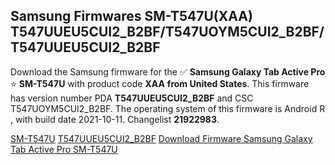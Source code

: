<h2>Samsung Firmwares SM-T547U(XAA) T547UUEU5CUI2_B2BF/T547UOYM5CUI2_B2BF/T547UUEU5CUI2_B2BF</h2>
Download the Samsung firmware for the ✅ <strong>Samsung Galaxy Tab Active Pro </strong> ⭐ <strong>SM-T547U</strong> with product code <strong>XAA</strong> <strong> from United States</strong>. This firmware has version number PDA <strong>T547UUEU5CUI2_B2BF</strong> and CSC T547UOYM5CUI2_B2BF. The operating system of this firmware is Android R , with build date 2021-10-11. Changelist <strong>21922983</strong>.


[SM-T547U](https://samfirm.shop/samsung/model/SM-T547U)
[T547UUEU5CUI2_B2BF](https://samfirm.shop/samsung/pda/T547UUEU5CUI2_B2BF)
[Download Firmware Samsung Galaxy Tab Active Pro SM-T547U](https://samfirm.shop/samsung/firmware/463875)
